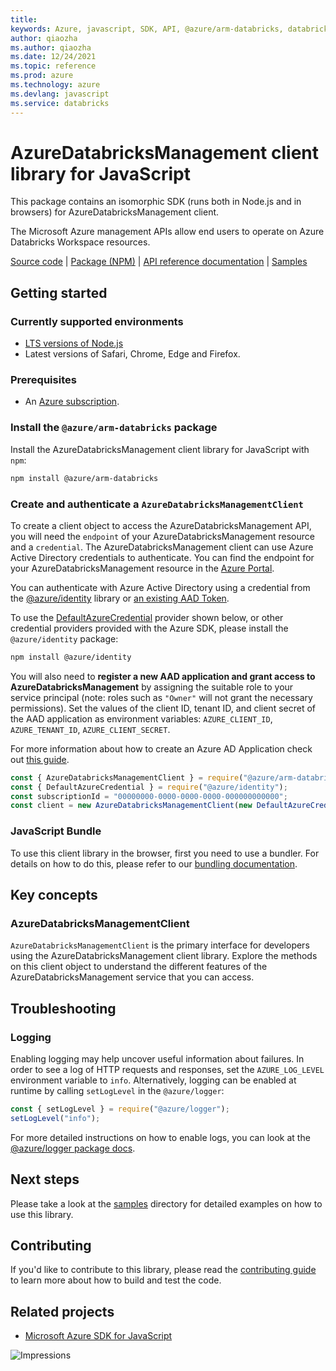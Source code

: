 ```yaml
---
title: 
keywords: Azure, javascript, SDK, API, @azure/arm-databricks, databricks
author: qiaozha
ms.author: qiaozha
ms.date: 12/24/2021
ms.topic: reference
ms.prod: azure
ms.technology: azure
ms.devlang: javascript
ms.service: databricks
---
```

# AzureDatabricksManagement client library for JavaScript

This package contains an isomorphic SDK (runs both in Node.js and in browsers) for AzureDatabricksManagement client.

The Microsoft Azure management APIs allow end users to operate on Azure Databricks Workspace resources.

[Source code](https://github.com/Azure/azure-sdk-for-js/tree/main/sdk/databricks/arm-databricks) |
[Package (NPM)](https://www.npmjs.com/package/@azure/arm-databricks) |
[API reference documentation](https://docs.microsoft.com/javascript/api/@azure/arm-databricks?view=azure-node-preview) |
[Samples](https://github.com/Azure-Samples/azure-samples-js-management)

## Getting started

### Currently supported environments

- [LTS versions of Node.js](https://nodejs.org/about/releases/)
- Latest versions of Safari, Chrome, Edge and Firefox.

### Prerequisites

- An [Azure subscription][azure_sub].

### Install the `@azure/arm-databricks` package

Install the AzureDatabricksManagement client library for JavaScript with `npm`:

```bash
npm install @azure/arm-databricks
```

### Create and authenticate a `AzureDatabricksManagementClient`

To create a client object to access the AzureDatabricksManagement API, you will need the `endpoint` of your AzureDatabricksManagement resource and a `credential`. The AzureDatabricksManagement client can use Azure Active Directory credentials to authenticate.
You can find the endpoint for your AzureDatabricksManagement resource in the [Azure Portal][azure_portal].

You can authenticate with Azure Active Directory using a credential from the [@azure/identity][azure_identity] library or [an existing AAD Token](https://github.com/Azure/azure-sdk-for-js/blob/master/sdk/identity/identity/samples/AzureIdentityExamples.md#authenticating-with-a-pre-fetched-access-token).

To use the [DefaultAzureCredential][defaultazurecredential] provider shown below, or other credential providers provided with the Azure SDK, please install the `@azure/identity` package:

```bash
npm install @azure/identity
```

You will also need to **register a new AAD application and grant access to AzureDatabricksManagement** by assigning the suitable role to your service principal (note: roles such as `"Owner"` will not grant the necessary permissions).
Set the values of the client ID, tenant ID, and client secret of the AAD application as environment variables: `AZURE_CLIENT_ID`, `AZURE_TENANT_ID`, `AZURE_CLIENT_SECRET`.

For more information about how to create an Azure AD Application check out [this guide](https://docs.microsoft.com/azure/active-directory/develop/howto-create-service-principal-portal).

```javascript
const { AzureDatabricksManagementClient } = require("@azure/arm-databricks");
const { DefaultAzureCredential } = require("@azure/identity");
const subscriptionId = "00000000-0000-0000-0000-000000000000";
const client = new AzureDatabricksManagementClient(new DefaultAzureCredential(), subscriptionId);
```


### JavaScript Bundle
To use this client library in the browser, first you need to use a bundler. For details on how to do this, please refer to our [bundling documentation](https://aka.ms/AzureSDKBundling).

## Key concepts

### AzureDatabricksManagementClient

`AzureDatabricksManagementClient` is the primary interface for developers using the AzureDatabricksManagement client library. Explore the methods on this client object to understand the different features of the AzureDatabricksManagement service that you can access.

## Troubleshooting

### Logging

Enabling logging may help uncover useful information about failures. In order to see a log of HTTP requests and responses, set the `AZURE_LOG_LEVEL` environment variable to `info`. Alternatively, logging can be enabled at runtime by calling `setLogLevel` in the `@azure/logger`:

```javascript
const { setLogLevel } = require("@azure/logger");
setLogLevel("info");
```

For more detailed instructions on how to enable logs, you can look at the [@azure/logger package docs](https://github.com/Azure/azure-sdk-for-js/tree/main/sdk/core/logger).

## Next steps

Please take a look at the [samples](https://github.com/Azure-Samples/azure-samples-js-management) directory for detailed examples on how to use this library.

## Contributing

If you'd like to contribute to this library, please read the [contributing guide](https://github.com/Azure/azure-sdk-for-js/blob/main/CONTRIBUTING.md) to learn more about how to build and test the code.

## Related projects

- [Microsoft Azure SDK for JavaScript](https://github.com/Azure/azure-sdk-for-js)

![Impressions](https://azure-sdk-impressions.azurewebsites.net/api/impressions/azure-sdk-for-js%2Fsdk%2Fdatabricks%2Farm-databricks%2FREADME.png)

[azure_cli]: https://docs.microsoft.com/cli/azure
[azure_sub]: https://azure.microsoft.com/free/
[azure_sub]: https://azure.microsoft.com/free/
[azure_portal]: https://portal.azure.com
[azure_identity]: https://github.com/Azure/azure-sdk-for-js/tree/main/sdk/identity/identity
[defaultazurecredential]: https://github.com/Azure/azure-sdk-for-js/tree/main/sdk/identity/identity#defaultazurecredential

